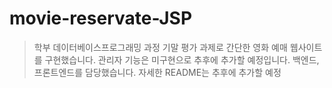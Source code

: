 # movie-reservate-JSP
> 학부 데이터베이스프로그래밍 과정 기말 평가 과제로 간단한 영화 예매 웹사이트를 구현했습니다.
> 관리자 기능은 미구현으로 추후에 추가할 예정입니다.
> 백엔드, 프론트엔드를 담당했습니다.
> 자세한 README는 추후에 추가할 예정
